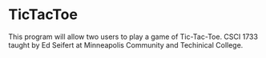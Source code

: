 # TicTacToe

This program will allow two users to play a game of Tic-Tac-Toe. CSCI 1733 taught by Ed Seifert at Minneapolis Community and Techinical College.
